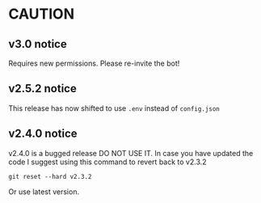 # CAUTION

## v3.0 notice

Requires new permissions. Please re-invite the bot!

## v2.5.2 notice

This release has now shifted to use `.env` instead of `config.json`

## v2.4.0 notice

v2.4.0 is a bugged release DO NOT USE IT.
In case you have updated the code I suggest using this command to revert back to v2.3.2

`git reset --hard v2.3.2`

Or use latest version.
